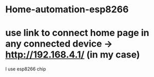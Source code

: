 # Home-automation-esp8266

# use link to connect home page in any connected device -> http://192.168.4.1/ (in my case)

I use esp8266 chip
